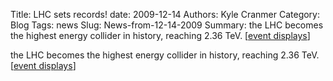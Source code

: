 Title: LHC sets records!
date: 2009-12-14
Authors: Kyle Cranmer
Category: Blog
Tags: news
Slug: News-from-12-14-2009
Summary:  the LHC becomes the highest energy collider in history, reaching 2.36 TeV. [<a href="https//twiki.cern.ch/twiki/bin/view/Atlas/EventDisplay2009PublicResults">event displays</a>]



 the LHC becomes the highest energy collider in history, reaching 2.36 TeV. [<a href="https//twiki.cern.ch/twiki/bin/view/Atlas/EventDisplay2009PublicResults">event displays</a>]

